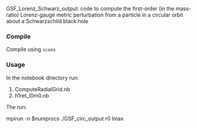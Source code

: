 GSF_Lorenz_Schwarz_output: code to compute the first-order (in the mass-ratio) Lorenz-gauge metric perturbation
from a particle in a circular orbit about a Schwarzschild black hole

### Compile

Compile using `scons`

### Usage

In the notebook directory run:

1) ComputeRadialGrid.nb
2) h1ret_l0m0.nb

The run:

mpirun -n $numprocs ./GSF_circ_output r0 lmax